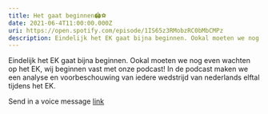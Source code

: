 ```yaml
---
title: Het gaat beginnen🏟️⚽
date: 2021-06-4T11:00:00.000Z
uri: https://open.spotify.com/episode/1IS65z3RMobzRC0bMbCMPz
description: Eindelijk het EK gaat bijna beginnen. Ookal moeten we nog even wachten op het EK, wij beginnen vast met onze podcast! In de podcast maken we...
---
```

Eindelijk het EK gaat bijna beginnen. Ookal moeten we nog even wachten op het EK, wij beginnen vast met onze podcast! In de podcast maken we een analyse en voorbeschouwing van iedere wedstrijd van nederlands elftal tijdens het EK. 
 
Send in a voice message [link](https://anchor.fm/daniel-huijskens/message)